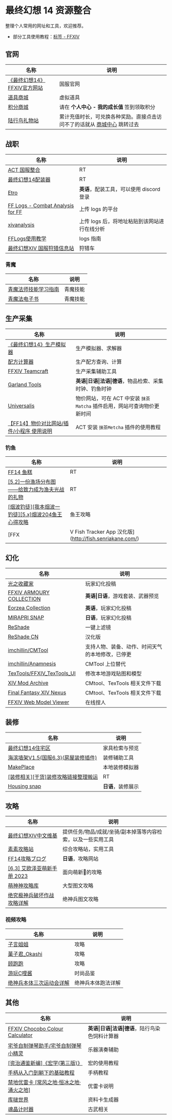 # 最终幻想 14 资源整合

整理个人常用的网址和工具，欢迎推荐。
- 部分工具使用教程：[标签 - FFXIV](https://jckling.github.io/tags/FFXIV/)

## 官网

名称|说明
---|---
[《最终幻想14》FFXIV官方网站](https://ff.web.sdo.com/web8/index.html#/index)|国服官网
[道具商城](https://qu.sdo.com/tools-shop?merchantId=1)|虚拟道具
[积分商城](https://qu.sdo.com/unit-shop?merchantId=1)|请在 **个人中心 - 我的成长值** 签到领取积分
[陆行鸟礼物站](https://ffpay.sdo.com/pc/giftsStation/index.html#/index)|累计充值时长，可兑换各种奖励。直接点击访问不了的话就从 [商城中心](https://ff.web.sdo.com/web8/index.html#/shop) 跳转过去


## 战职

名称|说明
---|---
[ACT 国服整合](https://www.ffcafe.cn/act/)|RT
[最终幻想14配装器](https://asvel.github.io/ffxiv-gearing/)|RT
[Etro](https://etro.gg/gearset)|**英语**，配装工具，可以使用 discord 登录
[FF Logs - Combat Analysis for FF](https://cn.fflogs.com/)|上传 logs 的平台
[xivanalysis](https://xivanalysis.com/)|上传 logs 后，将地址粘贴到该网站进行在线分析
[FFLogs使用教学](https://bbs.nga.cn/read.php?tid=16465994)|logs 指南
[最终幻想XIV 国服狩猎信息站](https://ffxivhuntcn.com/)|狩猎车


### 青魔

名称|说明
---|---
[青魔法师技能学习指南](https://thewakingsands.github.io/blue-mage/)|青魔技能
[青魔法电子书](http://kdygsz.vps6.mydnns.com/BlueMagicebook/)|青魔技能


## 生产采集

名称|说明
---|---
[《最终幻想14》生产模拟器](https://yyyy.games/crafter/#/simulator)|生产模拟器、求解器
[配方计算器](http://5p.nbb.ffxiv.cn/#/cal)|生产配方查询、计算
[FFXIV Teamcraft](https://ffxivteamcraft.com/search)|生产采集辅助工具
[Garland Tools](https://garlandtools.org/)|**英语\|日语\|法语\|德语**，物品检索、采集时钟、钓鱼时钟
[Universalis](https://universalis.app/)|物价网站，可在 ACT 中安装 `抹茶Matcha` 插件启用，网站可查询物价更新时间
[【FF14】物价对比网站/插件/小程序 使用说明](https://www.bilibili.com/read/cv8328404) | ACT 安装 `抹茶Metcha` 插件的使用教程


### 钓鱼

名称|说明
---|---
[FF14 鱼糕](https://fish.ffmomola.com/#/)|RT
[[5.2]一份渔场分布图——给致力成为渔夫光战的礼物](https://bbs.nga.cn/read.php?tid=18140243)|RT
[[烟波钓徒][我本烟波一钓徒][5.x]烟波204鱼王心得攻略](https://bbs.nga.cn/read.php?tid=23672580)|鱼王攻略
[FFX|V Fish Tracker App 汉化版](http://fish.senriakane.com/)|钓鱼时钟


## 幻化

名称|说明
---|---
[光之收藏家](https://www.ffxivsc.cn/)|玩家幻化投稿
[FFXIV ARMOURY COLLECTION](https://www.ffxivcollection.com/)|**英语\|日语**，游戏套装、武器预览
[Eorzea Collection](https://ffxiv.eorzeacollection.com/)|**英语**，玩家幻化投稿
[MIRAPRI SNAP](https://mirapri.com/)|**日语**，玩家幻化投稿
[ReShade](https://reshade.me/)|一键上滤镜
[ReShade CN](http://reshadecn.nightship.cn/)|汉化版
[imchillin/CMTool](https://github.com/imchillin/CMTool)|支持人物、装备、动作、时间天气的本地修改，已停更
[imchillin/Anamnesis](https://github.com/imchillin/Anamnesis)|CMTool 上位替代
[TexTools/FFXIV_TexTools_UI](https://github.com/TexTools/FFXIV_TexTools_UI)|修改本地游戏贴图和模型
[XIV Mod Archive](https://www.xivmodarchive.com)|CMtool、TexTools 相关文件下载
[Final Fantasy XIV Nexus](https://www.nexusmods.com/finalfantasy14)|CMtool、TexTools 相关文件下载
[FFXIV Web Model Viewer](https://ffxiv.dlunch.net/model)|在线捏人


## 装修

名称|说明
---|---
[最终幻想14住宅区](https://cn.ff14housing.com/)|家具检索与预览
[海滨墙架V1.5(国服6.3)(房屋装修插件)](https://bbs.nga.cn/read.php?tid=22777919)|装修辅助工具
[MakePlace](https://jawslouis.itch.io/makeplace)|本地装修模拟器
[[装修相关][干货]装修攻略链接整理搬运](https://bbs.nga.cn/read.php?tid=14440331)|RT
[Housing snap](https://housingsnap.com/)|**日语**，装修展示


## 攻略

名称|说明
---|---
[最终幻想XIV中文维基](https://ff14.huijiwiki.com/wiki/%E9%A6%96%E9%A1%B5)|提供任务/物品/成就/坐骑/副本掉落等内容检索，以及一些实用工具
[素素攻略站](https://www.ffxiv.cn/v2/)|综合攻略站，实用工具
[FF14攻略ブログ](https://connietarte.com/)|**日语**，攻略网站
[​[6.3] 艾欧泽亚萌新手册 2023](https://bbs.nga.cn/read.php?tid=15174128)|面向萌新🌱的攻略
[萌神神攻略库](https://moeshen.cn/ffxiv/home/)|大型图文攻略
[绝究极神兵破坏作战 攻略详解](https://bbs.nga.cn/read.php?tid=14632803)|绝神兵图文攻略


### 视频攻略

名称|说明
---|---
[子言姐姐](https://space.bilibili.com/293917/video)|攻略
[菓子君_Okashi](https://space.bilibili.com/932340/video)|攻略
[顾跑跑](https://space.bilibili.com/1783244/video)|攻略
[游玩C哩酱](https://space.bilibili.com/15503317/video)|时尚品鉴
[绝神兵本体三次运动会详解](https://www.bilibili.com/video/BV1Dr4y1T7y2)|绝神兵本体跑法详解


## 其他

名称|说明
---|---
[FFXIV Chocobo Colour Calculator](https://ffxivchocobo.com/)|**英语\|日语\|法语\|德语**，陆行鸟染色饲料计算器
[宅爷自制弹琴助手/宅爷自制弹琴小精灵](https://bbs.nga.cn/read.php?tid=17450001)|乐器演奏辅助
[[资治通鉴新编]《宏学(第三版)》](https://bbs.nga.cn/read.php?tid=22108275)|宏的使用教程
[手柄从入门到躺下的基础教程](https://bbs.nga.cn/read.php?tid=24728851)|手柄教程
[禁地优雷卡 [常风之地·恒冰之地·涌火之地]](https://bbs.nga.cn/read.php?tid=14590826)|优雷卡说明
[库啵世界](https://kupo.world/)|资料卡生成器
[魂晶计时器](http://ff14db.games.sina.com.cn/)|古武相关

